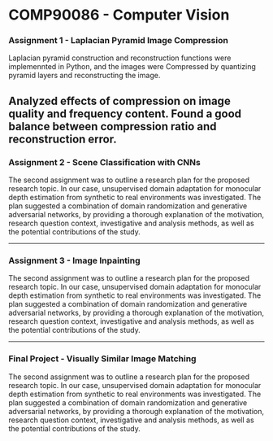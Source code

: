 # COMP90086 - Computer Vision

### Assignment 1 - Laplacian Pyramid Image Compression
Laplacian pyramid construction and reconstruction functions were implemennted in Python, and the images were Compressed by quantizing pyramid layers and reconstructing the image.

Analyzed effects of compression on image quality and frequency content. Found a good balance between compression ratio and reconstruction error.
----

### Assignment 2 - Scene Classification with CNNs
The second assignment was to outline a research plan for the proposed research topic. In our case, unsupervised domain adaptation for monocular depth estimation from synthetic to real environments was investigated. The plan suggested a combination of domain randomization and generative adversarial networks, by providing a thorough explanation of the motivation, research question context, investigative and analysis methods, as well as the potential contributions of the study.

----

### Assignment 3 - Image Inpainting
The second assignment was to outline a research plan for the proposed research topic. In our case, unsupervised domain adaptation for monocular depth estimation from synthetic to real environments was investigated. The plan suggested a combination of domain randomization and generative adversarial networks, by providing a thorough explanation of the motivation, research question context, investigative and analysis methods, as well as the potential contributions of the study.

----

### Final Project - Visually Similar Image Matching
The second assignment was to outline a research plan for the proposed research topic. In our case, unsupervised domain adaptation for monocular depth estimation from synthetic to real environments was investigated. The plan suggested a combination of domain randomization and generative adversarial networks, by providing a thorough explanation of the motivation, research question context, investigative and analysis methods, as well as the potential contributions of the study.
